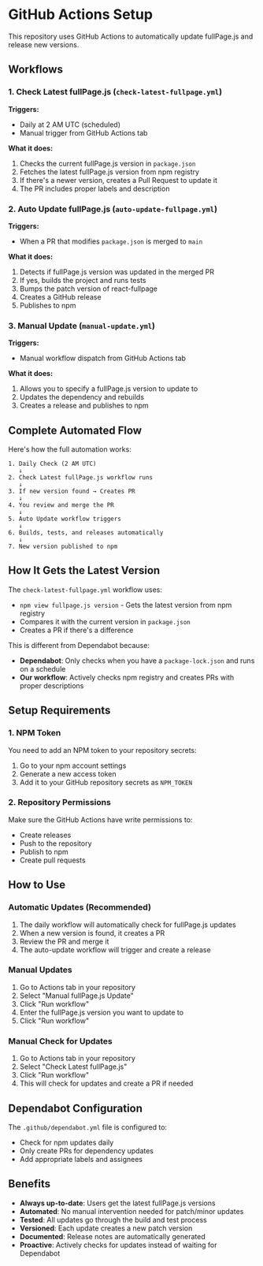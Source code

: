 # GitHub Actions Setup

This repository uses GitHub Actions to automatically update fullPage.js and release new versions.

## Workflows

### 1. Check Latest fullPage.js (`check-latest-fullpage.yml`)

**Triggers:**
- Daily at 2 AM UTC (scheduled)
- Manual trigger from GitHub Actions tab

**What it does:**
1. Checks the current fullPage.js version in `package.json`
2. Fetches the latest fullPage.js version from npm registry
3. If there's a newer version, creates a Pull Request to update it
4. The PR includes proper labels and description

### 2. Auto Update fullPage.js (`auto-update-fullpage.yml`)

**Triggers:**
- When a PR that modifies `package.json` is merged to `main`

**What it does:**
1. Detects if fullPage.js version was updated in the merged PR
2. If yes, builds the project and runs tests
3. Bumps the patch version of react-fullpage
4. Creates a GitHub release
5. Publishes to npm

### 3. Manual Update (`manual-update.yml`)

**Triggers:**
- Manual workflow dispatch from GitHub Actions tab

**What it does:**
1. Allows you to specify a fullPage.js version to update to
2. Updates the dependency and rebuilds
3. Creates a release and publishes to npm

## Complete Automated Flow

Here's how the full automation works:

```
1. Daily Check (2 AM UTC)
   ↓
2. Check Latest fullPage.js workflow runs
   ↓
3. If new version found → Creates PR
   ↓
4. You review and merge the PR
   ↓
5. Auto Update workflow triggers
   ↓
6. Builds, tests, and releases automatically
   ↓
7. New version published to npm
```

## How It Gets the Latest Version

The `check-latest-fullpage.yml` workflow uses:
- `npm view fullpage.js version` - Gets the latest version from npm registry
- Compares it with the current version in `package.json`
- Creates a PR if there's a difference

This is different from Dependabot because:
- **Dependabot**: Only checks when you have a `package-lock.json` and runs on a schedule
- **Our workflow**: Actively checks npm registry and creates PRs with proper descriptions

## Setup Requirements

### 1. NPM Token
You need to add an NPM token to your repository secrets:

1. Go to your npm account settings
2. Generate a new access token
3. Add it to your GitHub repository secrets as `NPM_TOKEN`

### 2. Repository Permissions
Make sure the GitHub Actions have write permissions to:
- Create releases
- Push to the repository
- Publish to npm
- Create pull requests

## How to Use

### Automatic Updates (Recommended)
1. The daily workflow will automatically check for fullPage.js updates
2. When a new version is found, it creates a PR
3. Review the PR and merge it
4. The auto-update workflow will trigger and create a release

### Manual Updates
1. Go to Actions tab in your repository
2. Select "Manual fullPage.js Update"
3. Click "Run workflow"
4. Enter the fullPage.js version you want to update to
5. Click "Run workflow"

### Manual Check for Updates
1. Go to Actions tab in your repository
2. Select "Check Latest fullPage.js"
3. Click "Run workflow"
4. This will check for updates and create a PR if needed

## Dependabot Configuration

The `.github/dependabot.yml` file is configured to:
- Check for npm updates daily
- Only create PRs for dependency updates
- Add appropriate labels and assignees

## Benefits

- **Always up-to-date**: Users get the latest fullPage.js versions
- **Automated**: No manual intervention needed for patch/minor updates
- **Tested**: All updates go through the build and test process
- **Versioned**: Each update creates a new patch version
- **Documented**: Release notes are automatically generated
- **Proactive**: Actively checks for updates instead of waiting for Dependabot 
